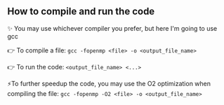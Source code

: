 ## How to compile and run the code
✨ You may use whichever compiler you prefer, but here I'm going to use gcc

👉 To compile a file:
```gcc -fopenmp <file> -o <output_file_name>```

👉 To run the code:
```<output_file_name> <...>```

⚡To further speedup the code, you may use the O2 optimization when compiling the file:
```gcc -fopenmp -O2 <file> -o <output_file_name>```
